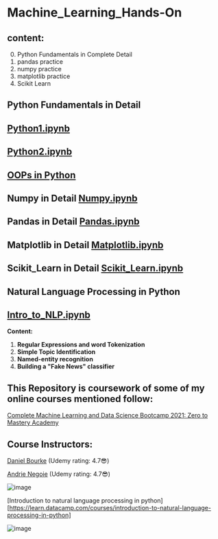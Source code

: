 # Machine_Learning_Hands-On

## content:
0. Python Fundamentals in Complete Detail
1. pandas practice
2. numpy practice
3. matplotlib practice
4. Scikit Learn

## Python Fundamentals in Detail 
## [Python1.ipynb](https://github.com/Shrikantpatil2197/Machine_Learning_Hands-On/blob/main/All_Notebooks/python0.ipynb)
## [Python2.ipynb](https://github.com/Shrikantpatil2197/Machine_Learning_Hands-On/blob/main/All_Notebooks/python1.ipynb)
## [OOPs in Python](https://github.com/Shrikantpatil2197/Machine_Learning_Hands-On/blob/main/All_Notebooks/object_oriented_programming.ipynb)
## Numpy in Detail [Numpy.ipynb](https://github.com/Shrikantpatil2197/Machine_Learning_Hands-On/blob/main/All_Notebooks/numpy.ipynb)
## Pandas in Detail [Pandas.ipynb](https://github.com/Shrikantpatil2197/Machine_Learning_Hands-On/blob/main/All_Notebooks/pandas.ipynb)
## Matplotlib in Detail [Matplotlib.ipynb](https://github.com/Shrikantpatil2197/Machine_Learning_Hands-On/blob/main/All_Notebooks/matplotlib.ipynb)
## Scikit_Learn in Detail [Scikit_Learn.ipynb](https://github.com/Shrikantpatil2197/Machine_Learning_Hands-On/blob/main/All_Notebooks/scikit-learn(sklearn).ipynb)

## Natural Language Processing in Python
## [Intro_to_NLP.ipynb](https://github.com/Shrikantpatil2197/Machine_Learning_Hands-On/blob/main/NLP_hands_on/python_notebooks/Intro_to_NLP.ipynb)
**Content:**
1. **Regular Expressions and word Tokenization**
2.  **Simple Topic Identification**
3.  **Named-entity recognition**
4.  **Building a "Fake News" classifier**


## This Repository is coursework of some of my online courses mentioned follow:
[Complete Machine Learning and Data Science Bootcamp 2021: Zero to Mastery Academy](https://www.udemy.com/course/complete-machine-learning-and-data-science-zero-to-mastery/)

## Course Instructors:

[Daniel Bourke](https://www.udemy.com/user/daniel-bourke-52/) (Udemy rating: 4.7😎) 

[Andrie Negoie](https://www.udemy.com/user/andrei-neagoie/) (Udemy rating: 4.7😎)

![image](https://user-images.githubusercontent.com/37009367/113480510-2f161d00-94b2-11eb-9f4e-1a3772314925.png)

[Introduction to natural language processing in python][https://learn.datacamp.com/courses/introduction-to-natural-language-processing-in-python]

![image](https://user-images.githubusercontent.com/37009367/114551627-49ee4b80-9c81-11eb-90d0-8944ca925414.png)




